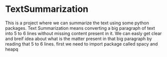 # TextSummarization
This is a project where we can summarize the text using some python packages.
Text Summarization means converting a big paragraph of text into 5 to 6 lines without missing content present in it.
We can easly get clear and breif idea about what is the matter present in that big paragraph by reading that 5 to 6 lines.
first we need to import package called spacy and heapq 
